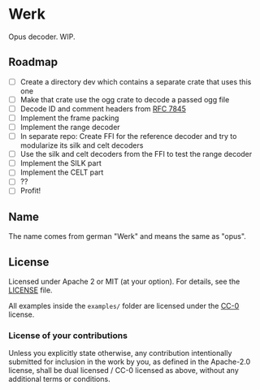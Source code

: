 # Werk

Opus decoder. WIP.

## Roadmap

- [ ] Create a directory dev which contains a separate crate that uses this one
- [ ] Make that crate use the ogg crate to decode a passed ogg file
- [ ] Decode ID and comment headers from [RFC 7845](https://tools.ietf.org/html/rfc7845)
- [ ] Implement the frame packing
- [ ] Implement the range decoder
- [ ] In separate repo: Create FFI for the reference decoder and try to modularize its silk and celt decoders
- [ ] Use the silk and celt decoders from the FFI to test the range decoder
- [ ] Implement the SILK part
- [ ] Implement the CELT part
- [ ] ??
- [ ] Profit!

## Name

The name comes from german "Werk" and means the same as "opus".

## License

Licensed under Apache 2 or MIT (at your option). For details, see the [LICENSE](LICENSE) file.

All examples inside the `examples/` folder are licensed under the
[CC-0](https://creativecommons.org/publicdomain/zero/1.0/) license.

### License of your contributions

Unless you explicitly state otherwise, any contribution intentionally submitted for
inclusion in the work by you, as defined in the Apache-2.0 license,
shall be dual licensed / CC-0 licensed as above, without any additional terms or conditions.
